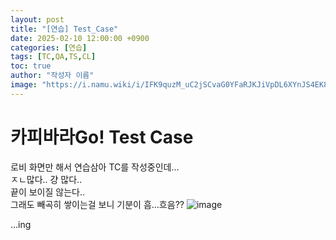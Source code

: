 ```yaml
---
layout: post
title: "[연습] Test_Case"
date: 2025-02-10 12:00:00 +0900
categories: [연습]
tags: [TC,QA,TS,CL]
toc: true
author: "작성자 이름"
image: "https://i.namu.wiki/i/IFK9quzM_uC2jSCvaG0YFaRJKJiVpDL6XYnJS4EK8BU0tDtnlheKO_CaySml3Yd4v_dBrcyX5R9DBcjncT9LPQ.webp"
---
```



# 카피바라Go! Test Case
로비 화면만 해서 연습삼아 TC를 작성중인데...  
ㅈㄴ많다.. 걍 많다..  
끝이 보이질 않는다..  
그래도 빼곡히 쌓이는걸 보니 기분이 흠...흐음??
![image](https://github.com/user-attachments/assets/2371b085-1755-4252-b3c0-13f21306a534)

...ing
